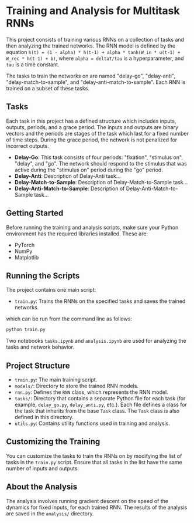 # Training and Analysis for Multitask RNNs

This project consists of training various RNNs on a collection of tasks and then analyzing the trained networks. The RNN model is defined by the equation `h(t) = (1 - alpha) * h(t-1) + alpha * tanh(W_in * u(t-1) + W_rec * h(t-1) + b)`, where `alpha = deltaT/tau` is a hyperparameter, and `tau` is a time constant. 

The tasks to train the networks on are named "delay-go", "delay-anti", "delay-match-to-sample", and "delay-anti-match-to-sample". Each RNN is trained on a subset of these tasks. 

## Tasks

Each task in this project has a defined structure which includes inputs, outputs, periods, and a grace period. The inputs and outputs are binary vectors and the periods are stages of the task which last for a fixed number of time steps. During the grace period, the network is not penalized for incorrect outputs.

- **Delay-Go**: This task consists of four periods: "fixation", "stimulus on", "delay", and "go". The network should respond to the stimulus that was active during the "stimulus on" period during the "go" period.
- **Delay-Anti**: Description of Delay-Anti task...
- **Delay-Match-to-Sample**: Description of Delay-Match-to-Sample task...
- **Delay-Anti-Match-to-Sample**: Description of Delay-Anti-Match-to-Sample task...

## Getting Started

Before running the training and analysis scripts, make sure your Python environment has the required libraries installed. These are: 

- PyTorch
- NumPy
- Matplotlib

## Running the Scripts

The project contains one main script: 

- `train.py`: Trains the RNNs on the specified tasks and saves the trained networks.

which can be run from the command line as follows:

```bash
python train.py
```

Two notebooks `tasks.ipynb` and `analysis.ipynb` are used for analyzing the tasks and network behavior.

## Project Structure

- `train.py`: The main training script.
- `models/`: Directory to store the trained RNN models.
- `rnn.py`: Defines the `RNN` class, which represents the RNN model.
- `tasks/`: Directory that contains a separate Python file for each task (for example, `delay_go.py`, `delay_anti.py`, etc.). Each file defines a class for the task that inherits from the base `Task` class. The `Task` class is also defined in this directory.
- `utils.py`: Contains utility functions used in training and analysis.

## Customizing the Training

You can customize the tasks to train the RNNs on by modifying the list of tasks in the `train.py` script. Ensure that all tasks in the list have the same number of inputs and outputs.

## About the Analysis

The analysis involves running gradient descent on the speed of the dynamics for fixed inputs, for each trained RNN. The results of the analysis are saved in the `analysis/` directory.